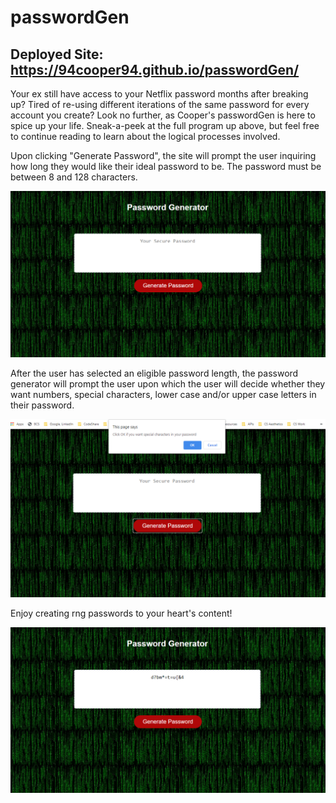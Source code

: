 # passwordGen

## Deployed Site: https://94cooper94.github.io/passwordGen/

Your ex still have access to your Netflix password months after breaking up? Tired of re-using different iterations of the same password for every account you create? Look no further, as Cooper's passwordGen is here to spice up your life. Sneak-a-peek at the full program up above, but feel free to continue reading to learn about the logical processes involved.

Upon clicking "Generate Password", the site will prompt the user inquiring how long they would like their ideal password to be. The password must be between 8 and 128 characters.

![Initial Prompt](./media/sampleInput.PNG)

After the user has selected an eligible password length, the password generator will prompt the user upon which the user will decide whether they want numbers, special characters, lower case and/or upper case letters in their password. 

![One Example of a Prompt](./media/sampleConfirm.PNG)

Enjoy creating rng passwords to your heart's content!

![Final Product!](./media/sampleOutput.PNG)
